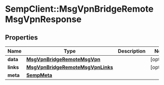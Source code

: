 # SempClient::MsgVpnBridgeRemoteMsgVpnResponse

## Properties
Name | Type | Description | Notes
------------ | ------------- | ------------- | -------------
**data** | [**MsgVpnBridgeRemoteMsgVpn**](MsgVpnBridgeRemoteMsgVpn.md) |  | [optional] 
**links** | [**MsgVpnBridgeRemoteMsgVpnLinks**](MsgVpnBridgeRemoteMsgVpnLinks.md) |  | [optional] 
**meta** | [**SempMeta**](SempMeta.md) |  | 


